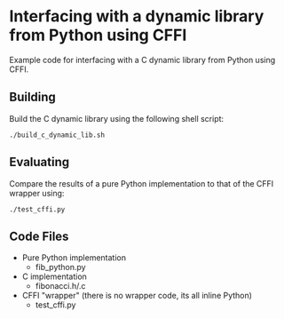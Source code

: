 # Interfacing with a dynamic library from Python using CFFI
Example code for interfacing with a C dynamic library from Python using CFFI.

## Building
Build the C dynamic library using the following shell script:

    ./build_c_dynamic_lib.sh

## Evaluating
Compare the results of a pure Python implementation to that of the CFFI wrapper using:

    ./test_cffi.py

## Code Files
* Pure Python implementation
    * fib_python.py
* C implementation
    * fibonacci.h/.c
* CFFI "wrapper" (there is no wrapper code, its all inline Python)
    * test_cffi.py
